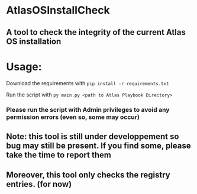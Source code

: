 # AtlasOSInstallCheck
## A tool to check the integrity of the current Atlas OS installation

# Usage:
Download the requirements with `pip install -r requirements.txt`

Run the script with `py main.py <path to Atlas Playbook Directory>`

### Please run the script with Admin privileges to avoid any permission errors (even so, some may occur)


## Note: this tool is still under developpement so bug may still be present. If you find some, please take the time to report them
## Moreover, this tool only checks the registry entries. (for now)
